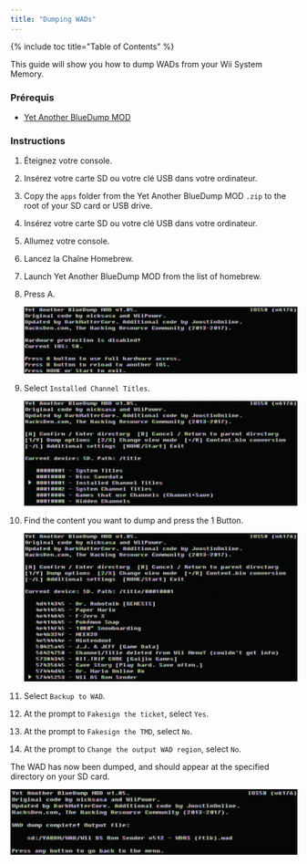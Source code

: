 ```yaml
---
title: "Dumping WADs"
---
```


{% include toc title="Table of Contents" %}

This guide will show you how to dump WADs from your Wii System Memory.

### Prérequis

+ [Yet Another BlueDump MOD](https://oscwii.org/library/app/Yet-Another-BlueDump-Mod)

### Instructions

1. Éteignez votre console.
1. Insérez votre carte SD ou votre clé USB dans votre ordinateur.
1. Copy the `apps` folder from the Yet Another BlueDump MOD `.zip` to the root of your SD card or USB drive.
1. Insérez votre carte SD ou votre clé USB dans votre ordinateur.
1. Allumez votre console.
1. Lancez la Chaîne Homebrew.
1. Launch Yet Another BlueDump MOD from the list of homebrew.
1. Press A.

    ![Press A](/images/homebrew/DumpWADS/1.png)

1. Select `Installed Channel Titles`.

    ![Installed Channel Titles](/images/homebrew/DumpWADS/2.png)

1. Find the content you want to dump and press the 1 Button.

    ![Find channel](/images/homebrew/DumpWADS/3.png)

1. Select `Backup to WAD`.
1. At the prompt to `Fakesign the ticket`, select `Yes`.
1. At the prompt to `Fakesign the TMD`, select `No`.
1. At the prompt to `Change the output WAD region`, select `No`.

The WAD has now been dumped, and should appear at the specified directory on your SD card.

![Done](/images/homebrew/DumpWADS/4.png)
